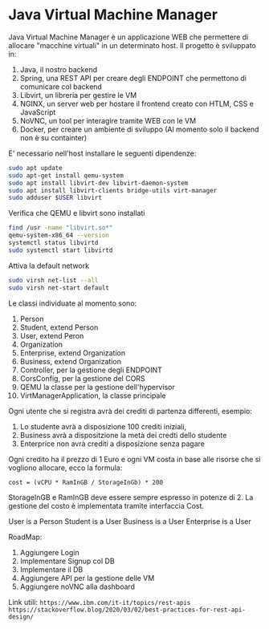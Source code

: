 # Java Virtual Machine Manager

Java Virtual Machine Manager è un applicazione WEB che permettere di allocare "macchine virtuali" in un determinato host.
Il progetto è sviluppato in:

1. Java, il nostro backend
2. Spring, una REST API per creare degli ENDPOINT che permettono di comunicare col backend
3. Libvirt, un libreria per gestire le VM
4. NGINX, un server web per hostare il frontend creato con HTLM, CSS e JavaScript
5. NoVNC, un tool per interagire tramite WEB con le VM
6. Docker, per creare un ambiente di sviluppo (Al momento solo il backend non è su containter)

E' necessario nell'host installare le seguenti dipendenze:

```bash
sudo apt update
sudo apt-get install qemu-system
sudo apt install libvirt-dev libvirt-daemon-system
sudo apt install libvirt-clients bridge-utils virt-manager
sudo adduser $USER libvirt
```

Verifica che QEMU e libvirt sono installati

```bash
find /usr -name "libvirt.so*"
qemu-system-x86_64 --version
systemctl status libvirtd
sudo systemctl start libvirtd
```

Attiva la default network

```bash
sudo virsh net-list --all
sudo virsh net-start default
```

Le classi individuate al momento sono:

1. Person
2. Student, extend Person
3. User, extend Peron
4. Organization
5. Enterprise, extend Organization
6. Business, extend Organization
7. Controller, per la gestione degli ENDPOINT
8. CorsConfig, per la gestione del CORS
9. QEMU la classe per la gestione dell'hypervisor
10. VirtManagerApplication, la classe principale

Ogni utente che si registra avrà dei crediti di partenza differenti, esempio:

1. Lo studente avrà a disposizione 100 crediti iniziali,
2. Business avrà a dispositzione la metà dei credti dello studente
3. Enterprice non avrà crediti a disposizione senza pagare

Ogni credito ha il prezzo di 1 Euro e ogni VM costa in base alle risorse che si vogliono allocare, ecco la formula:

`cost = (vCPU * RamInGB / StorageInGb) * 200`

StorageInGB e RamInGB deve essere sempre espresso in potenze di 2.
La gestione del costo è implementata tramite interfaccia Cost.

User is a Person
Student is a User
Business is a User
Enterprise is a User

RoadMap:

1. Aggiungere Login
2. Implementare Signup col DB
3. Implementare il DB
4. Aggiungere API per la gestione delle VM
5. Aggiungere noVNC alla dashboard

Link utili:
`https://www.ibm.com/it-it/topics/rest-apis`
`https://stackoverflow.blog/2020/03/02/best-practices-for-rest-api-design/`
